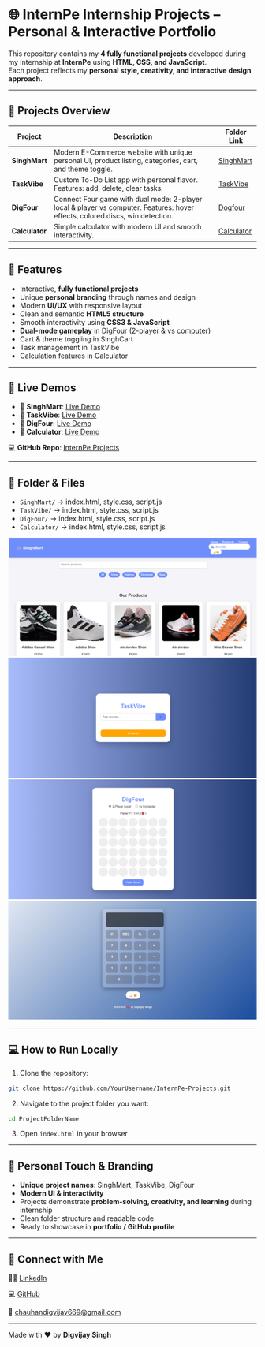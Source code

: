 # 🌐 InternPe Internship Projects – Personal & Interactive Portfolio

This repository contains my **4 fully functional projects** developed during my internship at **InternPe** using **HTML, CSS, and JavaScript**.  
Each project reflects my **personal style, creativity, and interactive design approach**.

---

## 🧾 Projects Overview

| Project | Description | Folder Link | 
|---------|-------------|--------|
| **SinghMart** | Modern E-Commerce website with unique personal UI, product listing, categories, cart, and theme toggle. | [SinghMart](https://github.com/chauhandigvijay1/internpe/tree/main/E-Commerce-website) | 
| **TaskVibe** | Custom To-Do List app with personal flavor. Features: add, delete, clear tasks. | [TaskVibe](https://github.com/chauhandigvijay1/internpe/tree/main/To-Do-List) |
| **DigFour** | Connect Four game with dual mode: 2-player local & player vs computer. Features: hover effects, colored discs, win detection. | [Dogfour](https://github.com/chauhandigvijay1/internpe/tree/main/Connect-4-game) |
| **Calculator** | Simple calculator with modern UI and smooth interactivity. | [Calculator](https://github.com/chauhandigvijay1/internpe/tree/main/Calculator) | 

---

## 🎯 Features

- Interactive, **fully functional projects**  
- Unique **personal branding** through names and design  
- Modern **UI/UX** with responsive layout  
- Clean and semantic **HTML5 structure**  
- Smooth interactivity using **CSS3 & JavaScript**  
- **Dual-mode gameplay** in DigFour (2-player & vs computer)  
- Cart & theme toggling in SinghCart  
- Task management in TaskVibe  
- Calculation features in Calculator  

---

## 🚀 Live Demos

- 🔗 **SinghMart**: [Live Demo](https://singhmart-internpe.netlify.app/)  
- 🔗 **TaskVibe**: [Live Demo](https://todo-list-internpe.netlify.app/)  
- 🔗 **DigFour**: [Live Demo](https://connect-4-game-internpe.netlify.app/)  
- 🔗 **Calculator**: [Live Demo](https://calculator-internpe.netlify.app/)  

💻 **GitHub Repo**: [InternPe Projects](https://github.com/chauhandigvijay1/internpe)

---

## 📂 Folder & Files

- `SinghMart/` → index.html, style.css, script.js  
- `TaskVibe/` → index.html, style.css, script.js  
- `DigFour/` → index.html, style.css, script.js  
- `Calculator/` → index.html, style.css, script.js  


![SinghMart Screenshot](https://github.com/chauhandigvijay1/internpe/blob/main/assets/Screenshot1.png)
![TaskVibe Screenshot](https://github.com/chauhandigvijay1/internpe/blob/main/assets/Screenshot2.png)
![DigFour Screenshot](https://github.com/chauhandigvijay1/internpe/blob/main/assets/Screenshot3.png)
![Calculator Screenshot](https://github.com/chauhandigvijay1/internpe/blob/main/assets/Screenshot4.png)

---


## 💻 How to Run Locally


1. Clone the repository:


```bash
git clone https://github.com/YourUsername/InternPe-Projects.git
```


2. Navigate to the project folder you want:


```bash
cd ProjectFolderName
```


3. Open `index.html` in your browser


---

## 🎨 Personal Touch & Branding


- **Unique project names**: SinghMart, TaskVibe, DigFour
- **Modern UI & interactivity**
- Projects demonstrate **problem-solving, creativity, and learning** during internship
- Clean folder structure and readable code
- Ready to showcase in **portfolio / GitHub profile**


---


## 🔗 Connect with Me


🧑‍💻 [LinkedIn](https://www.linkedin.com/in/digvijaykumarsingh)

💻 [GitHub](https://github.com/chauhandigvijay1)

📧 chauhandigvijay669@gmail.com


---


Made with ❤️ by **Digvijay Singh**
